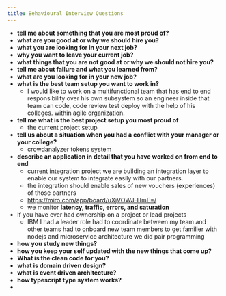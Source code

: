 ```yaml
---
title: Behavioural Interview Questions
---
```


- **tell me about something that you are most proud of?**
- **what are you good at or why we should hire you?**
- **what you are looking for in your next job?**
- **why you want to leave your current job?**
- **what things that you are not good at or why we should not hire you?**
- **tell me about failure and what you learned from?**
- **what are you looking for in your new job?**
- **what is the best team setup you want to work in?**
	- I would like to work on a multifunctional team that has end to end responsibility over his own subsystem so an engineer inside that team can code, code review test deploy with the help of his colleges. within agile organization.
- **tell me what is the best project setup you most proud of**
	- the current project setup
- **tell us about a situation when you had a conflict with your manager or your college?**
	- crowdanalyzer tokens system
- **describe an application in detail that you have worked on from end to end**
	- current integration project we are building an integration layer to enable our system to integrate easily with our partners.
	- the integration should enable sales of new vouchers (experiences) of those partners
	- https://miro.com/app/board/uXjVOWJ-HmE=/
	- we monitor **latency, traffic, errors, and saturation**
- if you have ever had ownership on a project or lead projects
	- IBM I had a leader role had to coordinate between my team and other teams had to onboard new team members to get familier with nodejs and microservice architecture we did pair programming
- **how you study new things?**
- **how you keep your self updated with the new things that come up?**
- **What is the clean code for you?**
- **what is domain driven design?**
- **what is event driven architecture?**
- **how typescript type system works?**
-